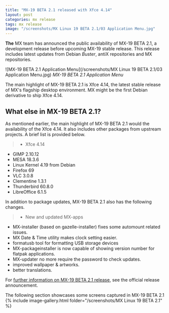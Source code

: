```yaml
---
title: "MX-19 BETA 2.1 released with Xfce 4.14"
layout: post
categories: mx release
tags: mx release
image: "/screenshots/MX Linux 19 BETA 2.1/03 Application Menu.jpg"
---
```


**The** MX team has announced the public availability of MX-19 BETA 2.1, a development release before upcoming MX-19 stable release. This release includes latest updates from Debian *Buster*, antiX repositories and MX repositories.

![MX-19 BETA 2.1 Application Menu](/screenshots/MX Linux 19 BETA 2.1/03 Application Menu.jpg)
*MX-19 BETA 2.1 Application Menu*

The main highlight of MX-19 BETA 2.1 is Xfce 4.14, the latest stable release of MX's flagship desktop environment. MX might be the first Debian derivative to ship Xfce 4.14.

## What else in MX-19 BETA 2.1?
As mentioned earlier, the main highlight of MX-19 BETA 2.1 would the availability of the Xfce 4.14. It also includes other packages from upstream projects. A brief list is provided below.

> - Xfce 4.14
- GIMP 2.10.12
- MESA 18.3.6
- Linux Kernel 4.19 from Debian
- Firefox 69
- VLC 3.0.8
- Clementine 1.3.1
- Thunderbird 60.8.0
- LibreOffice 6.1.5

In addition to package updates, MX-19 BETA 2.1 also has the following changes.

> - New and updated MX-apps
- MX-installer (based on gazelle-installer) fixes some automount related issues.
- MX Date & Time utility makes clock setting easier.
- formatusb tool for formatting USB storage devices
- MX-packageinstaller is now capable of showing version number for flatpak applications.
- MX-updater no more require the password to check updates.
- improved wallpaper & artworks.
- better translations.

For [further information on MX-19 BETA 2.1 release](https://mxlinux.org/blog/mx-19-beta-2-1-available-for-testing/), see the official release announcement.

The following section showcases some screens captured in MX-19 BETA 2.1
{% include image-gallery.html folder="/screenshots/MX Linux 19 BETA 2.1" %}